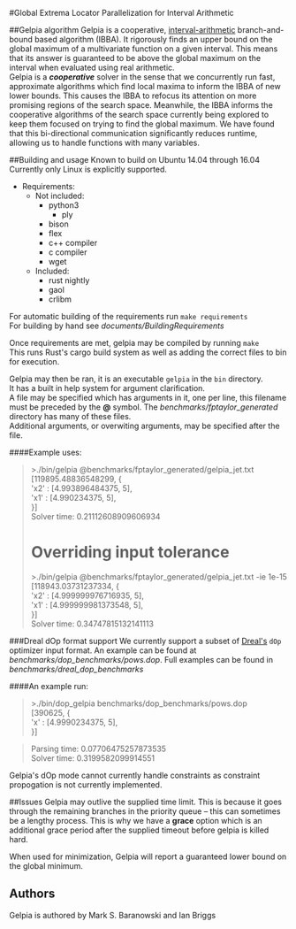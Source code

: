 #Global Extrema Locator Parallelization for Interval Arithmetic

##Gelpia algorithm
Gelpia is a cooperative, [interval-arithmetic](https://en.wikipedia.org/wiki/Interval_arithmetic) branch-and-bound based algorithm (IBBA). It rigorously finds an upper bound on the global maximum of a multivariate function on a given interval. This means that its answer is guaranteed to be above the global maximum on the interval when evaluated using real arithmetic.  
Gelpia is a ***cooperative*** solver in the sense that we concurrently run fast, approximate algorithms which find local maxima to inform the IBBA of new lower bounds. This causes the IBBA to refocus its attention on more promising regions of the search space. Meanwhile, the IBBA informs the cooperative algorithms of the search space currently being explored to keep them focused on trying to find the global maximum. We have found that this bi-directional communication significantly reduces runtime, allowing us to handle functions with many variables.

##Building and usage
Known to build on Ubuntu 14.04 through 16.04  
Currently only Linux is explicitly supported.

* Requirements:
	* Not included:
		* python3
			* ply
		* bison
		* flex
		* c++ compiler
		* c compiler
		* wget
	* Included:
		* rust nightly
		* gaol
		* crlibm

For automatic building of the requirements run `make requirements`  
For building by hand see _documents/BuildingRequirements_

Once requirements are met, gelpia may be compiled by running `make`  
This runs Rust's cargo build system as well as adding the correct
files to bin for execution.

Gelpia may then be ran, it is an executable `gelpia` in the `bin` directory.  
It has a built in help system for argument clarification.  
A file may be specified which has arguments in it, one per line, this filename
must be preceded by the **@** symbol. The _benchmarks/fptaylor\_generated_ directory has many of these files.  
Additional arguments, or overwiting arguments, may be specified after the
file.

####Example uses:

> \>./bin/gelpia @benchmarks/fptaylor_generated/gelpia_jet.txt  
> [119895.48836548299, {  
> 'x2' : [4.993896484375, 5],  
> 'x1' : [4.990234375, 5],  
> }]    
> Solver time: 0.21112608909606934
>      
>  # Overriding input tolerance   
> \>./bin/gelpia @benchmarks/fptaylor_generated/gelpia_jet.txt -ie 1e-15  
> [118943.03731237334, {  
> 'x2' : [4.999999976716935, 5],  
> 'x1' : [4.999999981373548, 5],  
> }]  
> Solver time: 0.34747815132141113


###Dreal dOp format support
We currently support a subset of [Dreal's](https://github.com/dreal/dreal3) `dOp` optimizer input format. An example can be found at _benchmarks/dop\_benchmarks/pows.dop_. Full examples can be found in _benchmarks/dreal\_dop\_benchmarks_

####An example run:  
> \>./bin/dop_gelpia benchmarks/dop_benchmarks/pows.dop   
> [390625, {  
> 'x' : [4.9990234375, 5],  
> }]  

> Parsing time: 0.07706475257873535   
> Solver time: 0.3199582099914551    

Gelpia's dOp mode cannot currently handle constraints as constraint propogation is not currently implemented.

##Issues
Gelpia may outlive the supplied time limit. This is because it goes through the remaining branches in the priority queue – this can sometimes be a lengthy process. This is why we have a **grace** option which is an additional grace period after the supplied timeout before gelpia is killed hard.  

When used for minimization, Gelpia will report a guaranteed lower bound on the global minimum.

## Authors
Gelpia is authored by Mark S. Baranowski and Ian Briggs